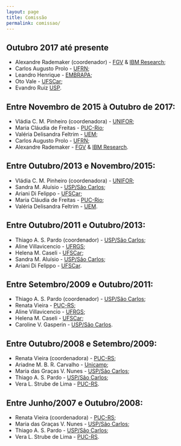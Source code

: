 ```yaml
---
layout: page
title: Comissão
permalink: comissao/
---
```


## Outubro 2017 até presente

* Alexandre Rademaker (coordenador) - [FGV](http://emap.fgv.br/) & [IBM Research](http://research.ibm.com/);
* Carlos Augusto Prolo - [UFRN](http://www.ufrn.br/);
* Leandro Henrique - [EMBRAPA](https://www.embrapa.br);
* Oto Vale - [UFSCar](https://www2.ufscar.br);
* Evandro Ruiz [USP](http://www.usp.br).

## Entre Novembro de 2015 à Outubro de 2017:

* Vládia C. M. Pinheiro (coordenadora) - [UNIFOR](https://www.unifor.br/);
* Maria Cláudia de Freitas - [PUC-Rio](http://www.puc-rio.br/);
* Valéria Delisandra Feltrim - [UEM](http://www.uem.br/);
* Carlos Augusto Prolo - [UFRN](http://www.ufrn.br/);
* Alexandre Rademaker - [FGV](http://emap.fgv.br/) & [IBM Research](http://research.ibm.com/).
 
## Entre Outubro/2013 e Novembro/2015:

* Vládia C. M. Pinheiro (coordenadora) - [UNIFOR](https://www.unifor.br/);
* Sandra M. Aluísio - [USP/São Carlos](http://www.icmc.usp.br/);
* Ariani Di Felippo - [UFSCar](http://www.ufscar.br/);
* Maria Cláudia de Freitas - [PUC-Rio](http://www.puc-rio.br/);
* Valéria Delisandra Feltrim - [UEM](http://www.uem.br/).
 

## Entre Outubro/2011 e Outubro/2013:

* Thiago A. S. Pardo (coordenador) - [USP/São Carlos](http://www.icmc.usp.br/);
* Aline Villavicencio - [UFRGS](http://www.ufrgs.br/);
* Helena M. Caseli - [UFSCar](http://www.ufscar.br/);
* Sandra M. Aluísio - [USP/São Carlos](http://www.icmc.usp.br/);
* Ariani Di Felippo - [UFSCar](http://www.ufscar.br/).

 
## Entre Setembro/2009 e Outubro/2011:

* Thiago A. S. Pardo (coordenador) - [USP/São Carlos](http://www.icmc.usp.br/);
* Renata Vieira - [PUC-RS](http://www.pucrs.br/);
* Aline Villavicencio - [UFRGS](http://www.ufrgs.br/);
* Helena M. Caseli - [UFSCar](http://www.ufscar.br/);
* Caroline V. Gasperin - [USP/São Carlos](http://www.icmc.usp.br/).

 
## Entre Outubro/2008 e Setembro/2009:

* Renata Vieira (coordenadora) - [PUC-RS](http://www.pucrs.br/);
* Ariadne M. B. R. Carvalho - [Unicamp](http://www.unicamp.br/unicamp/);
* Maria das Graças V. Nunes - [USP/São Carlos](http://www.icmc.usp.br/);
* Thiago A. S. Pardo - [USP/São Carlos](http://www.icmc.usp.br/);
* Vera L. Strube de Lima - [PUC-RS](http://www.pucrs.br/).

 
## Entre Junho/2007 e Outubro/2008:

* Renata Vieira (coordenadora) - [PUC-RS](http://www.pucrs.br/);
* Maria das Graças V. Nunes - [USP/São Carlos](http://www.icmc.usp.br/);
* Thiago A. S. Pardo - [USP/São Carlos](http://www.icmc.usp.br/);
* Vera L. Strube de Lima - [PUC-RS](http://www.pucrs.br/).
